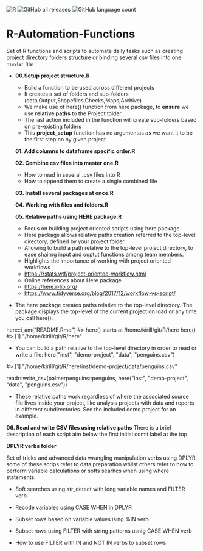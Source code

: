 ![R](https://img.shields.io/badge/r-%23276DC3.svg?style=for-the-badge&logo=r&logoColor=white)
![GitHub all releases](https://img.shields.io/github/downloads/Pablo-source/R-Automation-Functions/total?label=Downloads&style=flat-square)
![GitHub language count](https://img.shields.io/github/languages/count/Pablo-source/R-Automation-Functions)

# R-Automation-Functions
Set of  R functions and scripts to automate daily tasks such as creating project directory folders structure or binding several csv files into one master file

- **00.Setup project structure.R**
  - Build a function to be used across different projects
  - It creates a set of folders and sub-folders (data,Output,Shapefiles,Checks,Maps,Archive)
  - We make use of  here() function from here package, to **ensure** we use **relative paths** to the Project tolder 
  - The last action included in the function will create sub-folders based on pre-existing folders
  - This **project_setup** function has no argumentas as we want it to be the first step on ny given project
    

  **01. Add columns to dataframe specific order.R**

  **02. Combine csv files into master one.R**
  - How to read in several .csv files into R
  - How to append them to create a single combined file
  
  **03. Install several packages at once.R**

  **04. Working with files and folders.R**

  **05. Relative paths using HERE package.R**
  - Focus on building project oriented scripts using here package
  - Here package allows relative paths creation referred to the top-level directory, defined by your project folder.
  - Allowing to build a path relative to the top-level project directory, to ease shairng input and ouptut functions among team members.
  - Highlights the importance of working with project oriented workflows
  - https://rstats.wtf/project-oriented-workflow.html
  - Online references about Here package
  -   https://here.r-lib.org/
  -   https://www.tidyverse.org/blog/2017/12/workflow-vs-script/

- The here package creates paths relative to the top-level directory. The package displays the top-level of the current project on load or any time you call here():

here::i_am("README.Rmd")
#> here() starts at /home/kirill/git/R/here
here()
#> [1] "/home/kirill/git/R/here"
- You can build a path relative to the top-level directory in order to read or write a file:
here("inst", "demo-project", "data", "penguins.csv")

#> [1] "/home/kirill/git/R/here/inst/demo-project/data/penguins.csv"

readr::write_csv(palmerpenguins::penguins, here("inst", "demo-project", "data", "penguins.csv"))

- These relative paths work regardless of where the associated source file lives inside your project, like analysis projects with data and reports in different subdirectories. See the included demo project for an example.

**06. Read and write CSV files using relative paths**
There is a brief description of each script aim below the first initial comit label at the top

**DPLYR verbs folder**

Set of tricks and advanced data wrangling manipulation verbs using DPLYR, some of these scrips refer to data preparation whilst others refer to how to perform variable calculations or softs searhcs when using where statements.

- Soft searches using str_detect with long variable names and FILTER verb

- Recode variables using CASE WHEN in DPLYR

- Subset rows based on variable values ising %IN verb

- Subset rows using FILTER with string patterns usnig CASE WHEN verb 

- How to use FILTER with IN and NOT IN verbs to subset rows
